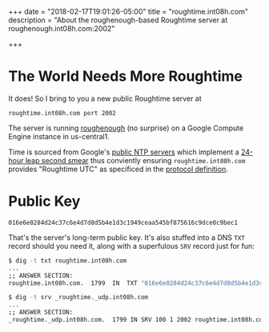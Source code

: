+++
date = "2018-02-17T19:01:26-05:00"
title = "roughtime.int08h.com"
description = "About the roughenough-based Roughtime server at roughenough.int08h.com:2002"

+++

# The World Needs More Roughtime

It does! So I bring to you a new public Roughtime server at 

```text
roughtime.int08h.com port 2002
```

The server is running [roughenough](https://github.com/int08h/roughenough) (no surprise) on a Google Compute Engine
instance in us-central1. 

Time is sourced from Google's [public NTP servers](https://developers.google.com/time/) 
which implement a [24-hour leap second smear](https://developers.google.com/time/smear) thus conviently ensuring
`roughtime.int08h.com` provides "Roughtime UTC" as specificed in the 
[protocol definition](https://roughtime.googlesource.com/roughtime/+/HEAD/PROTOCOL.md#the-signed-response-and-roughtime-utc).

# Public Key 

```
016e6e0284d24c37c6e4d7d8d5b4e1d3c1949ceaa545bf875616c9dce0c9bec1
```

That's the server's long-term public key. It's also stuffed into a DNS `TXT` record should 
you need it, along with a superfulous `SRV` record just for fun:

```bash
$ dig -t txt roughtime.int08h.com
...
;; ANSWER SECTION:
roughtime.int08h.com.  1799  IN  TXT "016e6e0284d24c37c6e4d7d8d5b4e1d3c1949ceaa545bf875616c9dce0c9bec1"

$ dig -t srv _roughtime._udp.int08h.com
...
;; ANSWER SECTION:
_roughtime._udp.int08h.com.  1799 IN SRV 100 1 2002 roughtime.int08h.com.
```




